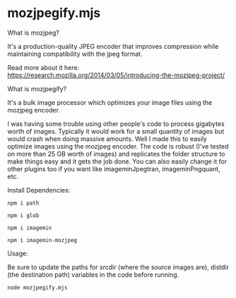 # mozjpegify.mjs

What is mozjpeg?

It's a production-quality JPEG encoder that improves compression while maintaining compatibility with the jpeg format.

Read more about it here: https://research.mozilla.org/2014/03/05/introducing-the-mozjpeg-project/

What is mozjpegify?

It's a bulk image processor which optimizes your image files using the mozjpeg encoder.

I was having some trouble using other people's code to process gigabytes worth of images. Typically it would work for a small quantity of images but would crash when doing massive amounts. Well I made this to easily optimize images using the mozjpeg encoder. The code is robust (I've tested on more than 25 GB worth of images) and replicates the folder structure to make things easy and it gets the job done. You can also easily change it for other plugins too if you want like imageminJpegtran, imageminPngquant, etc.

Install Dependencies:

    npm i path
    
    npm i glob
    
    npm i imagemin
    
    npm i imagemin-mozjpeg

Usage:

Be sure to update the paths for srcdir (where the source images are), distdir (the destination path) variables in the code before running.

    node mozjpegify.mjs
